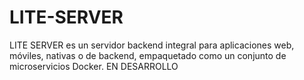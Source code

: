 # LITE-SERVER
LITE SERVER es un servidor backend integral para aplicaciones web, móviles, nativas o de backend, empaquetado como un conjunto de microservicios Docker. EN DESARROLLO
